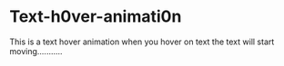# Text-h0ver-animati0n
This is a text hover animation when you hover on text the text will start moving...........
